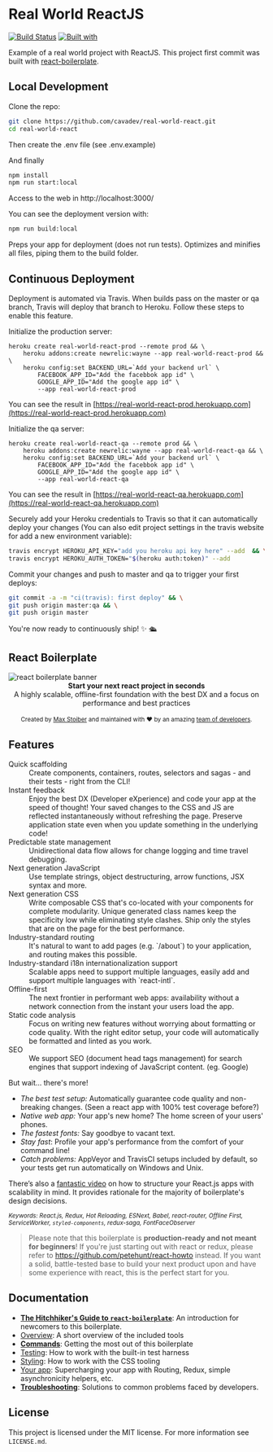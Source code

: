 Real World ReactJS
==================
[![Build Status](https://travis-ci.org/cavadev/real-world-react.svg?branch=master)](https://travis-ci.org/cavadev/real-world-react)
[![Built with](https://img.shields.io/badge/Build_with-react--boilerplate-F7B633.svg)](https://github.com/react-boilerplate/react-boilerplate)

Example of a real world project with ReactJS. This project first commit was built with [react-boilerplate](https://github.com/react-boilerplate/react-boilerplate).

## Local Development

Clone the repo:

```sh
git clone https://github.com/cavadev/real-world-react.git
cd real-world-react
```

Then create the .env file (see .env.example)

And finally

```sh
npm install
npm run start:local
```

Access to the web in http://localhost:3000/

You can see the deployment version with:

```sh
npm run build:local
```
Preps your app for deployment (does not run tests). Optimizes and minifies all files, piping them to the build folder.

## Continuous Deployment

Deployment is automated via Travis. When builds pass on the master or qa branch, Travis will deploy that branch to Heroku. Follow these steps to enable this feature.

Initialize the production server:

```
heroku create real-world-react-prod --remote prod && \
    heroku addons:create newrelic:wayne --app real-world-react-prod && \
    heroku config:set BACKEND_URL=`Add your backend url` \
        FACEBOOK_APP_ID="Add the facebbok app id" \
        GOOGLE_APP_ID="Add the google app id" \
        --app real-world-react-prod
```

You can see the result in [https://real-world-react-prod.herokuapp.com](https://real-world-react-prod.herokuapp.com)

Initialize the qa server:

```
heroku create real-world-react-qa --remote prod && \
    heroku addons:create newrelic:wayne --app real-world-react-qa && \
    heroku config:set BACKEND_URL=`Add your backend url` \
        FACEBOOK_APP_ID="Add the facebbok app id" \
        GOOGLE_APP_ID="Add the google app id" \
        --app real-world-react-qa
```

You can see the result in [https://real-world-react-qa.herokuapp.com](https://real-world-react-qa.herokuapp.com)

Securely add your Heroku credentials to Travis so that it can automatically deploy your changes (You can also edit project settings in the travis website for add a new environment variable):

```bash
travis encrypt HEROKU_API_KEY="add you heroku api key here" --add  && \
travis encrypt HEROKU_AUTH_TOKEN="$(heroku auth:token)" --add
```

Commit your changes and push to master and qa to trigger your first deploys:

```bash
git commit -a -m "ci(travis): first deploy" && \
git push origin master:qa && \
git push origin master
```

You're now ready to continuously ship! ✨ 🛳

## React Boilerplate

<img src="https://raw.githubusercontent.com/react-boilerplate/react-boilerplate-brand/master/assets/banner-metal-optimized.jpg" alt="react boilerplate banner" align="center" />

<br />

<div align="center"><strong>Start your next react project in seconds</strong></div>
<div align="center">A highly scalable, offline-first foundation with the best DX and a focus on performance and best practices</div>

<br />

<div align="center">
  <sub>Created by <a href="https://twitter.com/mxstbr">Max Stoiber</a> and maintained with ❤️ by an amazing <a href="https://github.com/orgs/react-boilerplate/people">team of developers</a>.</sub>
</div>

## Features

<dl>
  <dt>Quick scaffolding</dt>
  <dd>Create components, containers, routes, selectors and sagas - and their tests - right from the CLI!</dd>

  <dt>Instant feedback</dt>
  <dd>Enjoy the best DX (Developer eXperience) and code your app at the speed of thought! Your saved changes to the CSS and JS are reflected instantaneously without refreshing the page. Preserve application state even when you update something in the underlying code!</dd>

  <dt>Predictable state management</dt>
  <dd>Unidirectional data flow allows for change logging and time travel debugging.</dd>

  <dt>Next generation JavaScript</dt>
  <dd>Use template strings, object destructuring, arrow functions, JSX syntax and more.</dd>

  <dt>Next generation CSS</dt>
  <dd>Write composable CSS that's co-located with your components for complete modularity. Unique generated class names keep the specificity low while eliminating style clashes. Ship only the styles that are on the page for the best performance.</dd>

  <dt>Industry-standard routing</dt>
  <dd>It's natural to want to add pages (e.g. `/about`) to your application, and routing makes this possible.</dd>

  <dt>Industry-standard i18n internationalization support</dt>
  <dd>Scalable apps need to support multiple languages, easily add and support multiple languages with `react-intl`.</dd>

  <dt>Offline-first</dt>
  <dd>The next frontier in performant web apps: availability without a network connection from the instant your users load the app.</dd>

  <dt>Static code analysis</dt>
  <dd>Focus on writing new features without worrying about formatting or code quality. With the right editor setup, your code will automatically be formatted and linted as you work.</dd>

  <dt>SEO</dt>
  <dd>We support SEO (document head tags management) for search engines that support indexing of JavaScript content. (eg. Google)</dd>
</dl>

But wait... there's more!

- _The best test setup:_ Automatically guarantee code quality and non-breaking
  changes. (Seen a react app with 100% test coverage before?)
- _Native web app:_ Your app's new home? The home screen of your users' phones.
- _The fastest fonts:_ Say goodbye to vacant text.
- _Stay fast_: Profile your app's performance from the comfort of your command
  line!
- _Catch problems:_ AppVeyor and TravisCI setups included by default, so your
  tests get run automatically on Windows and Unix.

There’s also a <a href="https://vimeo.com/168648012">fantastic video</a> on how to structure your React.js apps with scalability in mind. It provides rationale for the majority of boilerplate's design decisions.

<sub><i>Keywords: React.js, Redux, Hot Reloading, ESNext, Babel, react-router, Offline First, ServiceWorker, `styled-components`, redux-saga, FontFaceObserver</i></sub>

> Please note that this boilerplate is **production-ready and not meant for beginners**! If you're just starting out with react or redux, please refer to https://github.com/petehunt/react-howto instead. If you want a solid, battle-tested base to build your next product upon and have some experience with react, this is the perfect start for you.

## Documentation

- [**The Hitchhiker's Guide to `react-boilerplate`**](docs/general/introduction.md): An introduction for newcomers to this boilerplate.
- [Overview](docs/general): A short overview of the included tools
- [**Commands**](docs/general/commands.md): Getting the most out of this boilerplate
- [Testing](docs/testing): How to work with the built-in test harness
- [Styling](docs/css): How to work with the CSS tooling
- [Your app](docs/js): Supercharging your app with Routing, Redux, simple
  asynchronicity helpers, etc.
- [**Troubleshooting**](docs/general/gotchas.md): Solutions to common problems faced by developers.

## License

This project is licensed under the MIT license. For more information see `LICENSE.md`.
